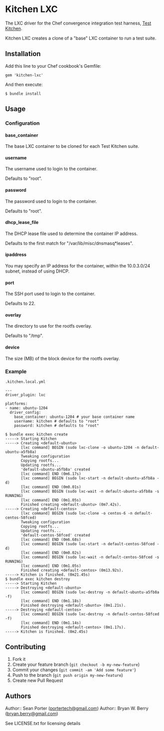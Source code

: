 # Kitchen LXC

The LXC driver for the Chef convergence integration test harness,
[Test Kitchen](https://github.com/opscode/test-kitchen/tree/1.0).

Kitchen LXC creates a clone of a "base" LXC container to run a test
suite.

## Installation

Add this line to your Chef cookbook's Gemfile:

    gem 'kitchen-lxc'

And then execute:

    $ bundle install

## Usage

### Configuration

#### base_container
The base LXC container to be cloned for each Test Kitchen suite.

#### username
The username used to login to the container.

Defaults to "root".

#### password
The password used to login to the container.

Defaults to "root".

#### dhcp_lease_file
The DHCP lease file used to determine the container IP address.

Defaults to the first match for "/var/lib/misc/dnsmasq*leases".

#### ipaddress
You may specify an IP address for the container, within the
10.0.3.0/24 subnet, instead of using DHCP.

#### port
The SSH port used to login to the container.

Defaults to 22.

#### overlay
The directory to use for the rootfs overlay.

Defaults to "/tmp".

#### device
The size (MB) of the block device for the rootfs overlay.

### Example

`.kitchen.local.yml`

```
---
driver_plugin: lxc

platforms:
- name: ubuntu-1204
  driver_config:
    base_container: ubuntu-1204 # your base container name
    username: kitchen # defaults to "root"
    password: kitchen # defaults to "root"
```

```
$ bundle exec kitchen create
-----> Starting Kitchen
-----> Creating <default-ubuntu>
       [lxc command] BEGIN (sudo lxc-clone -o ubuntu-1204 -n default-ubuntu-a5fb8a)
       Tweaking configuration
       Copying rootfs...
       Updating rootfs...
       'default-ubuntu-a5fb8a' created
       [lxc command] END (0m6.17s)
       [lxc command] BEGIN (sudo lxc-start -n default-ubuntu-a5fb8a -d)
       [lxc command] END (0m0.01s)
       [lxc command] BEGIN (sudo lxc-wait -n default-ubuntu-a5fb8a -s RUNNING)
       [lxc command] END (0m1.05s)
       Finished creating <default-ubuntu> (0m7.42s).
-----> Creating <default-centos>
       [lxc command] BEGIN (sudo lxc-clone -o centos-6 -n default-centos-58fced)
       Tweaking configuration
       Copying rootfs...
       Updating rootfs...
       'default-centos-58fced' created
       [lxc command] END (0m6.68s)
       [lxc command] BEGIN (sudo lxc-start -n default-centos-58fced -d)
       [lxc command] END (0m0.02s)
       [lxc command] BEGIN (sudo lxc-wait -n default-centos-58fced -s RUNNING)
       [lxc command] END (0m1.05s)
       Finished creating <default-centos> (0m13.92s).
-----> Kitchen is finished. (0m21.45s)
$ bundle exec kitchen destroy
-----> Starting Kitchen
-----> Destroying <default-ubuntu>
       [lxc command] BEGIN (sudo lxc-destroy -n default-ubuntu-a5fb8a -f)
       [lxc command] END (0m1.18s)
       Finished destroying <default-ubuntu> (0m1.21s).
-----> Destroying <default-centos>
       [lxc command] BEGIN (sudo lxc-destroy -n default-centos-58fced -f)
       [lxc command] END (0m1.14s)
       Finished destroying <default-centos> (0m1.17s).
-----> Kitchen is finished. (0m2.45s)
```

## Contributing

1. Fork it
2. Create your feature branch (`git checkout -b my-new-feature`)
3. Commit your changes (`git commit -am 'Add some feature'`)
4. Push to the branch (`git push origin my-new-feature`)
5. Create new Pull Request

## Authors

Author:: Sean Porter (<portertech@gmail.com>)
Author:: Bryan W. Berry (<bryan.berry@gmail.com>)

See LICENSE.txt for licensing details
